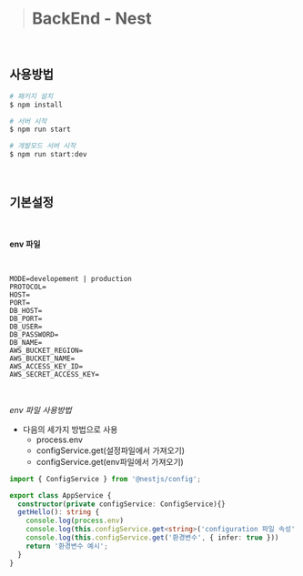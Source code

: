 ># BackEnd - Nest

<br />

## 사용방법

```sh
# 패키지 설치
$ npm install

# 서버 시작
$ npm run start

# 개발모드 서버 시작
$ npm run start:dev
```

<br />

## 기본설정

<br />

**env 파일**

<br />

```env
MODE=developement | production
PROTOCOL=
HOST=
PORT=
DB_HOST=
DB_PORT=
DB_USER=
DB_PASSWORD=
DB_NAME=
AWS_BUCKET_REGION=
AWS_BUCKET_NAME=
AWS_ACCESS_KEY_ID=
AWS_SECRET_ACCESS_KEY=
```

<br />

*env 파일 사용방법*

- 다음의 세가지 방법으로 사용
  - process.env
  - configService.get(설정파일에서 가져오기)
  - configService.get(env파일에서 가져오기)

```ts
import { ConfigService } from '@nestjs/config';

export class AppService {
  constructor(private configService: ConfigService){}
  getHello(): string {
    console.log(process.env)
    console.log(this.configService.get<string>('configuration 파일 속성'))
    console.log(this.configService.get('환경변수', { infer: true }))
    return '환경변수 예시';
  }
}
```